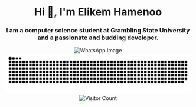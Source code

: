 <h1 align="center">Hi 👋, I'm Elikem Hamenoo</h1>
<h3 align="center">I am a computer science student at Grambling State University and a passionate and budding developer.</h3>

<div style="text-align: center;">
    <img src="https://github.com/elikem1z/elikem1z/assets/109632084/d803aa60-9c82-45ab-9bb7-6f2c33095ec1" alt="WhatsApp Image" style="width: 50%;"/>
</div>




<picture>
<!--   <source media="(prefers-color-scheme: dark)" srcset="https://github.com/nanadotam/nanadotam/blob/e8ec42dcb32f1426efdbfae9dbff7f85b163da20/github-contribution-grid-snake-dark.svg"> -->
  <source media="(prefers-color-scheme: dark)" srcset="https://github.com/nanadotam/nanadotam/blob/output/github-contribution-grid-snake-dark.svg">
  <source media="(prefers-color-scheme: light)" srcset="https://github.com/nanadotam/nanadotam/blob/output/github-contribution-grid-snake.svg">
<!--   <source media="(prefers-color-scheme: light)" srcset="https://github.com/nanadotam/nanadotam/blob/e8ec42dcb32f1426efdbfae9dbff7f85b163da20/github-contribution-grid-snake.svg"> -->
  <img alt="github contribution grid snake animation" src="https://github.com/nanadotam/nanadotam/blob/e8ec42dcb32f1426efdbfae9dbff7f85b163da20/github-contribution-grid-snake.svg">
</picture>

<div align="center">
  <img src="https://profile-counter.glitch.me/elikem1z/count.svg" alt="Visitor Count"/>
</div>
<!--
**elikem1z/elikem1z** is a ✨ _special_ ✨ repository because its `README.md` (this file) appears on your GitHub profile.

-->




# Tools and Technologies I Have Used 💻
<img src="https://skillicons.dev/icons?i=js"/>&nbsp;&nbsp;&nbsp;&nbsp;&nbsp;&nbsp;&nbsp;&nbsp;
<img src="https://skillicons.dev/icons?i=java"/>&nbsp;&nbsp;&nbsp;&nbsp;&nbsp;&nbsp;&nbsp;&nbsp;
<img src="https://skillicons.dev/icons?i=python"/>&nbsp;&nbsp;&nbsp;&nbsp;&nbsp;&nbsp;&nbsp;&nbsp;
<img src="https://skillicons.dev/icons?i=html"/>&nbsp;&nbsp;&nbsp;&nbsp;&nbsp;&nbsp;&nbsp;&nbsp;&nbsp;
<img src="https://skillicons.dev/icons?i=css"/>&nbsp;&nbsp;&nbsp;&nbsp;&nbsp;&nbsp;&nbsp;&nbsp;&nbsp;
<img src="https://skillicons.dev/icons?i=react"/>&nbsp;&nbsp;&nbsp;&nbsp;&nbsp;&nbsp;&nbsp;&nbsp;&nbsp;
<img src="https://skillicons.dev/icons?i=figma"/>&nbsp;&nbsp;&nbsp;&nbsp;&nbsp;&nbsp;&nbsp;&nbsp;&nbsp;
<img src="https://skillicons.dev/icons?i=git"/>&nbsp;&nbsp;&nbsp;&nbsp;&nbsp;&nbsp;&nbsp;&nbsp;&nbsp;
<img src="https://skillicons.dev/icons?i=notion"/>&nbsp;&nbsp;&nbsp;&nbsp;&nbsp;&nbsp;&nbsp;&nbsp;&nbsp;
<img src="https://skillicons.dev/icons?i=arduino"/>&nbsp;&nbsp;&nbsp;&nbsp;&nbsp;&nbsp;&nbsp;&nbsp;&nbsp;
<img src="https://skillicons.dev/icons?i=vscode"/>&nbsp;&nbsp;&nbsp;&nbsp;&nbsp;&nbsp;&nbsp;&nbsp;&nbsp;
<img src="https://skillicons.dev/icons?i=github"/>&nbsp;&nbsp;&nbsp;&nbsp;&nbsp;&nbsp;&nbsp;&nbsp;&nbsp;

# 📊 GitHub Stats:
![Elikem's GitHub stats](https://github-readme-stats.vercel.app/api?username=elikem1z&theme=dark&show_icons=true)
![](https://github-readme-streak-stats.herokuapp.com/?user=elikem1z&theme=dark&hide_border=false)<br/>
![](https://github-readme-stats.vercel.app/api/top-langs/?username=elikem1z&theme=dark&hide_border=false&include_all_commits=true&count_private=false&layout=compact)

NOTE: Top languages is only a metric of the languages my public code consists of and doesn't reflect experience or skill level.


# Contact Me ☎️
<a href="https://www.linkedin.com/in/elikemhamenoo"><img src="https://skillicons.dev/icons?i=linkedin"/></a>&nbsp;&nbsp;&nbsp;&nbsp;&nbsp;&nbsp;&nbsp;&nbsp; 

[![](https://visitcount.itsvg.in/api?id=elikem1z&icon=0&color=0)](https://visitcount.itsvg.in)
